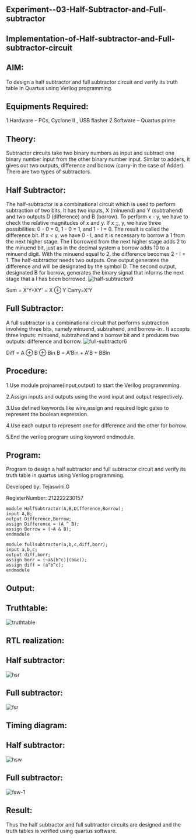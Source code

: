 ## Experiment--03-Half-Subtractor-and-Full-subtractor
## Implementation-of-Half-subtractor-and-Full-subtractor-circuit
## AIM:
To design a half subtractor and full subtractor circuit and verify its truth table in Quartus using Verilog programming.

## Equipments Required:
 1.Hardware – PCs, Cyclone II , USB flasher
 2.Software – Quartus prime
## Theory:
Subtractor circuits take two binary numbers as input and subtract one binary number input from the other binary number input. Similar to adders, it gives out two outputs, difference and borrow (carry-in the case of Adder). There are two types of subtractors.

## Half Subtractor:
The half-subtractor is a combinational circuit which is used to perform subtraction of two bits. It has two inputs, X (minuend) and Y (subtrahend) and two outputs D (difference) and B (borrow). To perform x - y, we have to check the relative magnitudes of x and y. If x ;;, y, we have three possibilities: 0 - 0 = 0, 1 - 0 = 1, and 1 - I = 0. The result is called the difference bit. If x < y, we have 0 - I, and it is necessary to borrow a 1 from the next higher stage. The I borrowed from the next higher stage adds 2 to the minuend bit, just as in the decimal system a borrow adds 10 to a minuend digit. With the minuend equal to 2, the difference becomes 2 - I = 1. The half-subtractor needs two outputs. One output generates the difference and will be designated by the symbol D. The second output, designated B for borrow, generates the binary signal that informs the next stage that a I has been borrowed.
![half-subtractor9](https://user-images.githubusercontent.com/36288975/166112538-58c3bc7c-ee5d-4e6a-ac8d-8e8328efe27a.png)


Sum = X'Y+XY' = X ⊕ Y
Carry=X'Y

## Full Subtractor:
A full subtractor is a combinational circuit that performs subtraction involving three bits, namely minuend, subtrahend, and borrow-in . It accepts three inputs: minuend, subtrahend and a borrow bit and it produces two outputs: difference and borrow. 
![full-subtractor6](https://user-images.githubusercontent.com/36288975/166112541-24c68359-3de8-4674-ae22-8272ffc385ed.png)


Diff = A ⊕ B ⊕ Bin B = A'Bin + A'B + BBin

## Procedure:

1.Use module projname(input,output) to start the Verilog programmming.

2.Assign inputs and outputs using the word input and output respectively.

3.Use defined keywords like wire,assign and required logic gates to represent the boolean expression.

4.Use each output to represent one for difference and the other for borrow.

5.End the verilog program using keyword endmodule.

## Program:
Program to design a half subtractor and full subtractor circuit and verify its truth table in quartus using Verilog programming.

Developed by: Tejaswini.G

RegisterNumber:  212222230157
```
module HalfSubtractor(A,B,Difference,Borrow);
input A,B;
output Difference,Borrow;
assign Difference = (A ^ B);
assign Borrow = (~A & B);
endmodule
```
```
module fullsubtractor(a,b,c,diff,borr);
input a,b,c;
output diff,borr;
assign borr = (~a&(b^c)|(b&c));
assign diff = (a^b^c);
endmodule
```

## Output:

## Truthtable:
![truthtable](https://user-images.githubusercontent.com/121222763/233027979-65fa8110-1733-48a4-a09f-05d8e80ee4aa.png)

##  RTL realization:
##  Half subtractor:
![hsr](https://user-images.githubusercontent.com/121222763/233028119-3f2adb08-ac10-4c50-be98-fc77684670a0.jpg)
## Full subtractor:
![fsr](https://user-images.githubusercontent.com/121222763/233028360-2c4de246-078a-4769-9af5-985f17808acd.jpg)

## Timing diagram:
##  Half subtractor:
![hsw](https://user-images.githubusercontent.com/121222763/233028458-73ba2e1d-7644-4f0d-a8e1-521fbd5b2e49.jpg)
## Full subtractor:
![fsw-1](https://user-images.githubusercontent.com/121222763/233028677-07cc8f56-874d-4513-b59e-94f9b9fa6244.jpg)

## Result:
Thus the half subtractor and full subtractor circuits are designed and the truth tables is verified using quartus software.
